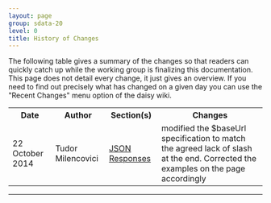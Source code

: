 ```yaml
---
layout: page
group: sdata-20
level: 0
title: History of Changes
---
```


The following table&nbsp;gives a summary of the changes so that readers can
quickly catch up while the working group is finalizing this documentation. This
page does not detail every change, it just gives an overview. If you need to
find out precisely what has changed on a given day you can use the "Recent
Changes" menu option of the daisy wiki.

<table class="content" print-width="100%" width="100%">
<tbody>

<tr>
	<th>Date</th>
	<th>Author</th>
	<th>Section(s)</th>
	<th>Changes</th>
</tr>

<tr>
	<td>22 October 2014</td>
	<td>Tudor Milencovici</td>
	<td><a href="../04-0500/">JSON Responses</a></td>
	<td>modified the $baseUrl specification to match the agreed lack of slash at the end. Corrected the examples on the page accordingly</td>
</tr>
</tbody>
</table>

* * *
